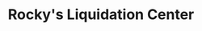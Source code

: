 ---
title: "Rocky's Liquidation Center"
url: /rocky-mountain-house/rockys-liquidation-center/
shop: variety store
---